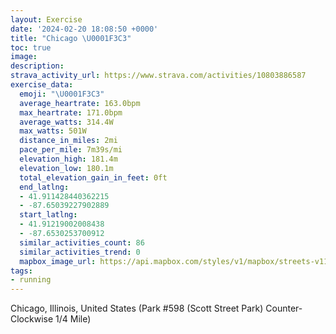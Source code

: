 ```yaml
---
layout: Exercise
date: '2024-02-20 18:08:50 +0000'
title: "Chicago \U0001F3C3"
toc: true
image:
description:
strava_activity_url: https://www.strava.com/activities/10803886587
exercise_data:
  emoji: "\U0001F3C3"
  average_heartrate: 163.0bpm
  max_heartrate: 171.0bpm
  average_watts: 314.4W
  max_watts: 501W
  distance_in_miles: 2mi
  pace_per_mile: 7m39s/mi
  elevation_high: 181.4m
  elevation_low: 180.1m
  total_elevation_gain_in_feet: 0ft
  end_latlng:
  - 41.911428440362215
  - -87.65039227902889
  start_latlng:
  - 41.91219002008438
  - -87.6530253700912
  similar_activities_count: 86
  similar_activities_trend: 0
  mapbox_image_url: https://api.mapbox.com/styles/v1/mapbox/streets-v11/static/path-5+787af2-1.0(i%7Bx~Frk~uOAgAG%5DIUAM~AyBr%40wADc%40Bu%40Am%40H_%40%40OImODSNCHI%40QKcC%40oGBWFMJCT%40%7C%40A%5C%40D%40DNBf%40GlC%40x%40FXFLVXPD~%40EZETKNYBQ%40gBGeACWGMMOKGSEU%40eAJQJKRGTAPHhDBNLPPLRDnAGVMPUFY%3FmBE%7B%40EYKSOMUGa%40%3F%7B%40JQJGLKb%40%3Fd%40AZBbBDXHLTTRFtAIVMNWDQ%40%5D%3FgBGu%40GUSWQGUAcAFQDSTK%5CAPD%7CCF%5CTTJFL%40x%40Ad%40GTQL%5DAcDCa%40KWOMQKUAcBASCYMWFc%40Am%40%40GBCDANFx%40%3F%7C%40HrACvDBlCAhBBzB%3FdC%40R%40vB),pin-s-s+e5b22e(-87.6513,41.91173),pin-s-f+89ae00(-87.64886000000008,41.91081999999997)/auto/800x800?access_token=pk.eyJ1Ijoiam9zaGJlY2ttYW4iLCJhIjoiY205eWR2aDd1MWZ6djJrbXc4a3M0bWZleiJ9.XiG9OWkNcZk2QzjJbxLB4A
tags:
- running
---
```




Chicago, Illinois, United States (Park #598 (Scott Street Park) Counter-Clockwise 1/4 Mile)
